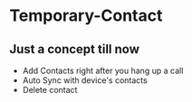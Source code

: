 # Temporary-Contact
## Just a concept till now

* Add Contacts right after you hang up a call
* Auto Sync with device's contacts
* Delete contact

